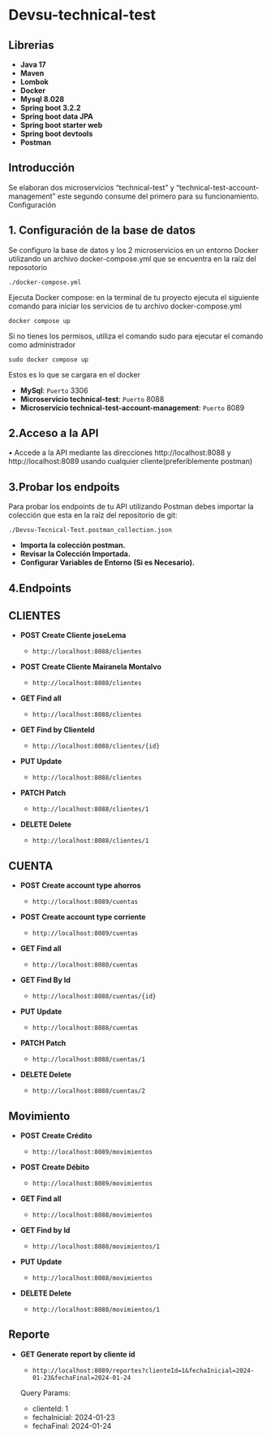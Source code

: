 # Devsu-technical-test
## Librerias
- **Java 17**
- **Maven**
- **Lombok**
- **Docker**
- **Mysql 8.028**
- **Spring boot 3.2.2**
- **Spring boot data JPA**
- **Spring boot starter web**
- **Spring boot devtools**
- **Postman**

## Introducción
Se elaboran dos microservicios “technical-test” y “technical-test-account-management” este segundo consume del primero para su funcionamiento. 
Configuración

## 1.	Configuración de la base de datos 
Se configuro la base de datos y los 2 microservicios en un entorno Docker utilizando un archivo docker-compose.yml que se encuentra en la raíz del reposotorio
```
./docker-compose.yml
```

Ejecuta Docker compose: en la terminal de tu proyecto ejecuta el siguiente comando para iniciar los servicios de tu archivo docker-compose.yml
```
docker compose up
```
Si no tienes los permisos, utiliza el comando sudo para ejecutar el comando como administrador
```
sudo docker compose up
```
Estos es lo que se cargara en el docker
- **MySql**: `Puerto` 3306
- **Microservicio technical-test**: `Puerto` 8088
- **Microservicio technical-test-account-management**: `Puerto` 8089

## 2.Acceso a la API
•	Accede a la API mediante las direcciones http://localhost:8088 y http://localhost:8089 usando cualquier cliente(preferiblemente postman)

## 3.Probar los endpoits
Para probar los endpoints de tu API utilizando Postman  debes importar la colección que esta en la raíz del repositorio de git:
```
./Devsu-Tecnical-Test.postman_collection.json
```
- **Importa la colección postman.**
- **Revisar la Colección Importada.**
- **Configurar Variables de Entorno (Si es Necesario).**

## 4.Endpoints

## CLIENTES

- **POST Create Cliente joseLema**
  - `http://localhost:8088/clientes`

- **POST Create Cliente Mairanela Montalvo**
  - `http://localhost:8088/clientes`

- **GET Find all**
  - `http://localhost:8088/clientes`

- **GET Find by ClienteId**
  - `http://localhost:8088/clientes/{id}`

- **PUT Update**
  - `http://localhost:8088/clientes`

- **PATCH Patch**
  - `http://localhost:8088/clientes/1`

- **DELETE Delete**
  - `http://localhost:8088/clientes/1`

## CUENTA

- **POST Create account type ahorros**
  - `http://localhost:8089/cuentas`

- **POST Create account type corriente**
  - `http://localhost:8089/cuentas`

- **GET Find all**
  - `http://localhost:8080/cuentas`

- **GET Find By Id**
  - `http://localhost:8088/cuentas/{id}`

- **PUT Update**
  - `http://localhost:8088/cuentas`

- **PATCH Patch**
  - `http://localhost:8088/cuentas/1`

- **DELETE Delete**
  - `http://localhost:8088/cuentas/2`

## Movimiento

- **POST Create Crédito**
  - `http://localhost:8089/movimientos`

- **POST Create Débito**
  - `http://localhost:8089/movimientos`

- **GET Find all**
  - `http://localhost:8088/movimientos`

- **GET Find by Id**
  - `http://localhost:8088/movimientos/1`

- **PUT Update**
  - `http://localhost:8088/movimientos`

- **DELETE Delete**
  - `http://localhost:8088/movimientos/1`

## Reporte

- **GET Generate report by cliente id**
  - `http://localhost:8089/reportes?clienteId=1&fechaInicial=2024-01-23&fechaFinal=2024-01-24`

  Query Params:
    - clienteId: 1
    - fechaInicial: 2024-01-23
    - fechaFinal: 2024-01-24

